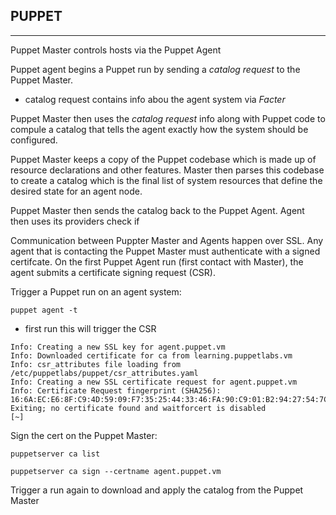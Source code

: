## PUPPET 
---

Puppet Master controls hosts via the Puppet Agent

Puppet agent begins a Puppet run by sending a *catalog request* to the Puppet Master.
- catalog request contains info abou the agent system via *Facter*

Puppet Master then uses the *catalog request* info along with Puppet code to compule a catalog that tells the agent exactly how the system should be configured.

Puppet Master keeps a copy of the Puppet codebase which is made up of resource declarations and other features. Master then parses this codebase to create a catalog which is the final list of system resources that define the desired state for an agent node.

Puppet Master then sends the catalog back to the Puppet Agent. Agent then uses its providers check if 

Communication between Puppter Master and Agents happen over SSL. Any agent that is contacting the Puppet Master must authenticate with a signed certifcate. On the first Puppet Agent run (first contact with Master), the agent submits a certificate signing request (CSR).

Trigger a Puppet run on an agent system:   

    puppet agent -t

- first run this will trigger the CSR

```
Info: Creating a new SSL key for agent.puppet.vm
Info: Downloaded certificate for ca from learning.puppetlabs.vm
Info: csr_attributes file loading from /etc/puppetlabs/puppet/csr_attributes.yaml
Info: Creating a new SSL certificate request for agent.puppet.vm
Info: Certificate Request fingerprint (SHA256): 16:6A:EC:E6:8F:C9:4D:59:09:F7:35:25:44:33:46:FA:90:C9:01:B2:94:27:54:7C:80:6A:9E:92:69:F9:86:F3
Exiting; no certificate found and waitforcert is disabled
[~]
```

Sign the cert on the Puppet Master:

    puppetserver ca list

    puppetserver ca sign --certname agent.puppet.vm

Trigger a run again to download and apply the catalog from the Puppet Master

